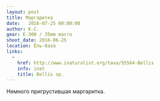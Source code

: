 ```yaml
---
layout: post
title: Маргаритка
date:   2016-07-25 00:00:00
author: К.С.
gear: E-300 / 35mm macro
shoot_date: 2016-06-25
location: Ёль-база
links:
  -
    href: http://www.inaturalist.org/taxa/55564-Bellis
    info: inat
    title: Bellis sp.
---
```


Немного пригрустившая маргаритка.
